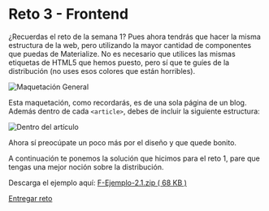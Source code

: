 # Reto 3 - Frontend

¿Recuerdas el reto de la semana 1? Pues ahora tendrás que hacer la misma estructura de la web, pero utilizando la mayor cantidad de componentes que puedas de Materialize. No es necesario que utilices las mismas etiquetas de HTML5 que hemos puesto, pero sí que te guíes de la distribución (no uses esos colores que están horribles).

![Maquetación General](imagen1.gif)

Esta maquetación, como recordarás, es de una sola página de un blog. Además dentro de cada <code>&lt;article&gt;</code>, debes de incluir la siguiente estructura:

![Dentro del artículo](imagen2.png)

Ahora sí preocúpate un poco más por el diseño y que quede bonito.

A continuación te ponemos la solución que hicimos para el reto 1, pare que tengas una mejor noción sobre la distribución.

Descarga el ejemplo aquí: [F-Ejemplo-2.1.zip ( 68 KB )](ejemplos/F-Ejemplo-2.1.zip)

[Entregar reto](https://hackspace.la)
